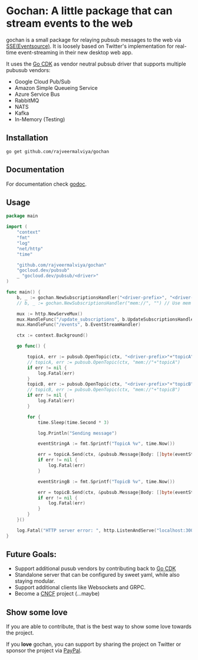 # Gochan: A little package that can stream events to the web

gochan is a small package for relaying pubsub messages to the web via
[SSE(Eventsource)](https://en.wikipedia.org/wiki/Server-sent_events).
It is loosely based on Twitter's implementation for real-time event-streaming
in their new desktop web app.

It uses the [Go CDK](https://gocloud.dev) as vendor neutral pubsub driver that supports multiple pubusub vendors:

- Google Cloud Pub/Sub
- Amazon Simple Queueing Service
- Azure Service Bus
- RabbitMQ
- NATS
- Kafka
- In-Memory (Testing)

## Installation

```shell
go get github.com/rajveermalviya/gochan
```

## Documentation

For documentation check [godoc](https://godoc.org/github.com/rajveermalviya/gochan).

## Usage

```go
package main

import (
	"context"
	"fmt"
	"log"
	"net/http"
	"time"

	"github.com/rajveermalviya/gochan"
	"gocloud.dev/pubsub"
	_ "gocloud.dev/pubsub/<driver>"
)

func main() {
    b, _ := gochan.NewSubscriptionsHandler("<driver-prefix>", "<driver-opts>")
    // b, _ := gochan.NewSubscriptionsHandler("mem://", "") // Use mem only for testing.

	mux := http.NewServeMux()
	mux.HandleFunc("/update_subscriptions", b.UpdateSubscriptionsHandler)
	mux.HandleFunc("/events", b.EventStreamHandler)

	ctx := context.Background()

	go func() {

		topicA, err := pubsub.OpenTopic(ctx, "<driver-prefix>"+"topicA")
		// topicA, err := pubsub.OpenTopic(ctx, "mem://"+"topicA")
		if err != nil {
			log.Fatal(err)
		}
		topicB, err := pubsub.OpenTopic(ctx, "<driver-prefix>"+"topicB")
		// topicB, err := pubsub.OpenTopic(ctx, "mem://"+"topicB")
		if err != nil {
			log.Fatal(err)
		}

		for {
			time.Sleep(time.Second * 3)

			log.Println("Sending message")

			eventStringA := fmt.Sprintf("TopicA %v", time.Now())

			err = topicA.Send(ctx, &pubsub.Message{Body: []byte(eventStringA)})
			if err != nil {
				log.Fatal(err)
			}

			eventStringB := fmt.Sprintf("TopicB %v", time.Now())

			err = topicB.Send(ctx, &pubsub.Message{Body: []byte(eventStringB)})
			if err != nil {
				log.Fatal(err)
			}
		}
	}()

	log.Fatal("HTTP server error: ", http.ListenAndServe("localhost:3000", mux))
}

```

## Future Goals:

- Support additional pusub vendors by contributing back to [Go CDK](https://gocloud.dev)
- Standalone server that can be configured by sweet yaml, while also staying modular.
- Support additional clients like Websockets and GRPC.
- Become a [CNCF](https://cncf.io) project (...maybe)

## Show some love

If you are able to contribute, that is the best way to show some love towards the project.

If you **love** gochan, you can support by sharing the project on Twitter or sponsor the project via [PayPal](https://paypal.me/rajveermalviya).
